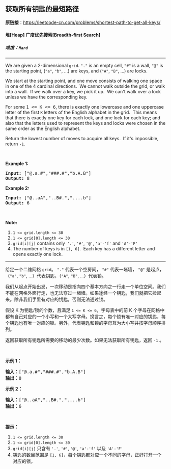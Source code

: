 ## 获取所有钥匙的最短路径

**原链接**：<https://leetcode-cn.com/problems/shortest-path-to-get-all-keys/>

#### 堆[Heap]    广度优先搜索[Breadth-first Search]    

##### 难度：**`Hard`**

----- 
<p>We are given a 2-dimensional&nbsp;<code>grid</code>.&nbsp;<code>&quot;.&quot;</code> is an empty cell, <code>&quot;#&quot;</code> is&nbsp;a wall, <code>&quot;@&quot;</code> is the starting point, (<code>&quot;a&quot;</code>, <code>&quot;b&quot;</code>, ...) are keys, and (<code>&quot;A&quot;</code>,&nbsp;<code>&quot;B&quot;</code>, ...) are locks.</p>

<p>We start at the starting point, and one move consists of walking one space in one of the 4 cardinal directions.&nbsp; We cannot walk outside the grid, or walk into a wall.&nbsp; If we walk over a key, we pick it up.&nbsp; We can&#39;t walk over a lock unless we have the corresponding key.</p>

<p>For some <font face="monospace">1 &lt;= K &lt;= 6</font>, there is exactly one lowercase and one uppercase letter of the first <code>K</code> letters of the English alphabet in the grid.&nbsp; This means that there is exactly one key for each lock, and one lock for each key; and also that the letters used to represent the keys and locks were&nbsp;chosen in the same order as the English alphabet.</p>

<p>Return the lowest number of moves to acquire all keys.&nbsp; If&nbsp;it&#39;s impossible, return <code>-1</code>.</p>

<p>&nbsp;</p>

<div>
<p><strong>Example 1:</strong></p>

<pre>
<strong>Input: </strong><span id="example-input-1-1">[&quot;@.a.#&quot;,&quot;###.#&quot;,&quot;b.A.B&quot;]</span>
<strong>Output: </strong><span id="example-output-1">8</span>
</pre>

<div>
<p><strong>Example 2:</strong></p>

<pre>
<strong>Input: </strong><span id="example-input-2-1">[&quot;@..aA&quot;,&quot;..B#.&quot;,&quot;....b&quot;]</span>
<strong>Output: </strong><span id="example-output-2">6</span>
</pre>
</div>

<p>&nbsp;</p>

<p><strong>Note:</strong></p>

<ol>
	<li><code>1 &lt;= grid.length&nbsp;&lt;= 30</code></li>
	<li><code>1 &lt;= grid[0].length&nbsp;&lt;= 30</code></li>
	<li><code>grid[i][j]</code> contains only<code> &#39;.&#39;</code>, <code>&#39;#&#39;</code>, <code>&#39;@&#39;</code>,&nbsp;<code>&#39;a&#39;-</code><code>&#39;f</code><code>&#39;</code> and <code>&#39;A&#39;-&#39;F&#39;</code></li>
	<li>The number of keys is in <code>[1, 6]</code>.&nbsp; Each key has a different letter and opens exactly one lock.</li>
</ol>
</div>


----- 
<p>给定一个二维网格&nbsp;<code>grid</code>。&nbsp;<code>&quot;.&quot;</code>&nbsp;代表一个空房间，&nbsp;<code>&quot;#&quot;</code>&nbsp;代表一堵墙，&nbsp;<code>&quot;@&quot;</code>&nbsp;是起点，（<code>&quot;a&quot;</code>,&nbsp;<code>&quot;b&quot;</code>, ...）代表钥匙，（<code>&quot;A&quot;</code>,&nbsp;<code>&quot;B&quot;</code>, ...）代表锁。</p>

<p>我们从起点开始出发，一次移动是指向四个基本方向之一行走一个单位空间。我们不能在网格外面行走，也无法穿过一堵墙。如果途经一个钥匙，我们就把它捡起来。除非我们手里有对应的钥匙，否则无法通过锁。</p>

<p>假设 K 为钥匙/锁的个数，且满足&nbsp;<code>1 &lt;= K &lt;= 6</code>，字母表中的前 K 个字母在网格中都有自己对应的一个小写和一个大写字母。换言之，每个锁有唯一对应的钥匙，每个钥匙也有唯一对应的锁。另外，代表钥匙和锁的字母互为大小写并按字母顺序排列。</p>

<p>返回获取所有钥匙所需要的移动的最少次数。如果无法获取所有钥匙，返回&nbsp;<code>-1</code>&nbsp;。</p>

<p>&nbsp;</p>

<p><strong>示例 1：</strong></p>

<pre><strong>输入：</strong>[&quot;@.a.#&quot;,&quot;###.#&quot;,&quot;b.A.B&quot;]
<strong>输出：</strong>8
</pre>

<p><strong>示例 2：</strong></p>

<pre><strong>输入：</strong>[&quot;@..aA&quot;,&quot;..B#.&quot;,&quot;....b&quot;]
<strong>输出：</strong>6
</pre>

<p>&nbsp;</p>

<p><strong>提示：</strong></p>

<ol>
	<li><code>1 &lt;= grid.length&nbsp;&lt;= 30</code></li>
	<li><code>1 &lt;= grid[0].length&nbsp;&lt;= 30</code></li>
	<li><code>grid[i][j]</code>&nbsp;只含有&nbsp;<code>&#39;.&#39;</code>,&nbsp;<code>&#39;#&#39;</code>,&nbsp;<code>&#39;@&#39;</code>,&nbsp;<code>&#39;a&#39;-</code><code>&#39;f</code><code>&#39;</code>&nbsp;以及&nbsp;<code>&#39;A&#39;-&#39;F&#39;</code></li>
	<li>钥匙的数目范围是&nbsp;<code>[1, 6]</code>，每个钥匙都对应一个不同的字母，正好打开一个对应的锁。</li>
</ol>
